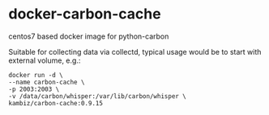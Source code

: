 # docker-carbon-cache

centos7 based docker image for python-carbon

Suitable for collecting data via collectd, typical usage would be to start with external volume, e.g.:

```
docker run -d \
--name carbon-cache \
-p 2003:2003 \
-v /data/carbon/whisper:/var/lib/carbon/whisper \
kambiz/carbon-cache:0.9.15
```
